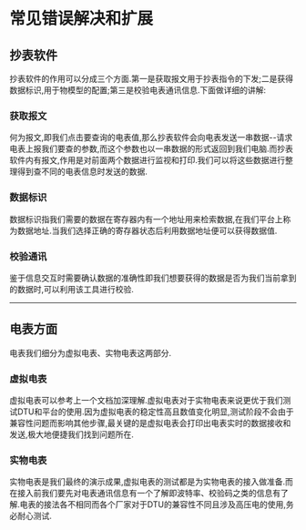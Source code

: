 # 常见错误解决和扩展

## 抄表软件
抄表软件的作用可以分成三个方面.第一是获取报文用于抄表指令的下发;二是获得数据标识,用于物模型的配置;第三是校验电表通讯信息.下面做详细的讲解:

### 获取报文
何为报文,即我们点击要查询的电表值,那么抄表软件会向电表发送一串数据--请求电表上报我们要查的参数,而这个参数也以一串数据的形式返回到我们电脑.而抄表软件内有报文,作用是对前面两个数据进行监视和打印.我们可以将这些数据进行整理得到查不同的电表信息时发送的数据.

<!-- (图12) -->

### 数据标识
数据标识指我们需要的数据在寄存器内有一个地址用来检索数据,在我们平台上称为数据地址.当我们选择正确的寄存器状态后利用数据地址便可以获得数据值.

<!-- (图13) -->

### 校验通讯
鉴于信息交互时需要确认数据的准确性即我们想要获得的数据是否为我们当前拿到的数据时,可以利用该工具进行校验.

-------------------------------
## 电表方面
电表我们细分为虚拟电表、实物电表这两部分.

### 虚拟电表
虚拟电表可以参考上一个文档加深理解.虚拟电表对于实物电表来说更优于我们测试DTU和平台的使用.因为虚拟电表的稳定性高且数值变化明显,测试阶段不会由于兼容性问题而影响其他步骤,最关键的是虚拟电表会打印出电表实时的数据接收和发送,极大地便捷我们找到问题所在.

<!-- (图14) -->

### 实物电表
实物电表是我们最终的演示成果,虚拟电表的测试都是为实物电表的接入做准备.而在接入前我们要先对电表通讯信息有一个了解即波特率、校验码之类的信息有了解.电表的接法各不相同而各个厂家对于DTU的兼容性不同且涉及高压电的使用,务必耐心测试.





